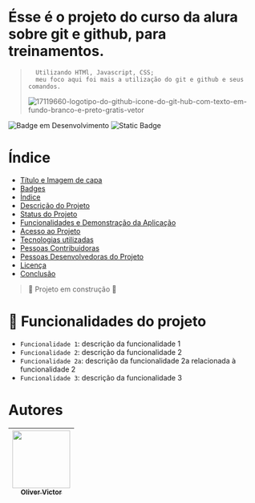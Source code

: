 # Ésse é o projeto do curso da alura sobre git e github, para treinamentos.       
>       Utilizando HTMl, Javascript, CSS;
>       meu foco aqui foi mais a utilização do git e github e seus comandos.
> ![17119660-logotipo-do-github-icone-do-git-hub-com-texto-em-fundo-branco-e-preto-gratis-vetor](https://github.com/user-attachments/assets/9a261f60-8822-4962-af0f-29833a2415c3)

![Badge em Desenvolvimento](http://img.shields.io/static/v1?label=STATUS&message=EM%20DESENVOLVIMENTO&color=GREEN&style=for-the-badge)
![Static Badge](https://img.shields.io/badge/Oliver-black?logoSize=auto)



# Índice 

* [Título e Imagem de capa](#Título-e-Imagem-de-capa)
* [Badges](#badges)
* [Índice](#índice)
* [Descrição do Projeto](#descrição-do-projeto)
* [Status do Projeto](#status-do-Projeto)
* [Funcionalidades e Demonstração da Aplicação](#funcionalidades-e-demonstração-da-aplicação)
* [Acesso ao Projeto](#acesso-ao-projeto)
* [Tecnologias utilizadas](#tecnologias-utilizadas)
* [Pessoas Contribuidoras](#pessoas-contribuidoras)
* [Pessoas Desenvolvedoras do Projeto](#pessoas-desenvolvedoras)
* [Licença](#licença)
* [Conclusão](#conclusão)
> :construction: Projeto em construção :construction:


# :hammer: Funcionalidades do projeto

- `Funcionalidade 1`: descrição da funcionalidade 1
- `Funcionalidade 2`: descrição da funcionalidade 2
- `Funcionalidade 2a`: descrição da funcionalidade 2a relacionada à funcionalidade 2
- `Funcionalidade 3`: descrição da funcionalidade 3

# Autores
| [<img loading="lazy" src="https://github.com/user-attachments/assets/d31ae5ae-3005-4f8e-b7ea-22e353e235e7" width=115><br><sub>Oliver Victor</sub>](https://github.com/revilojakie) |
| :---: |

  
